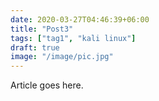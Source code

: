```yaml
---
date: 2020-03-27T04:46:39+06:00
title: "Post3"
tags: ["tag1", "kali linux"]
draft: true
image: "/image/pic.jpg"
---
```


Article goes here.